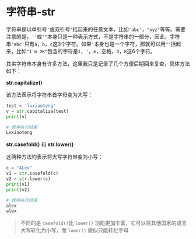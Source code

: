 # 字符串-str

字符串是以单引号`'`或双引号`"`括起来的任意文本，比如`'abc'`，`"xyz"`等等。需要注意的是，`''`或`""`本身只是一种表示方式，不是字符串的一部分，因此，字符串`'abc'`只有`a`，`b`，`c`这3个字符。如果`'`本身也是一个字符，那就可以用`""`括起来，比如`"I'm OK"`包含的字符是`I`，`'`，`m`，空格，`O`，`K`这6个字符。

其实字符串本身有许多方法，这里我只是记录了几个方便后期回来复查，具体方法如下：

**str.capitalize()**

该方法表示将字符串首字母变为大写：

```py
test = 'lvxiaoteng'
v = str.capitalize(test)
print(v)

# 程序执行结果
Lvxiaoteng
```

**str.casefold()** 和 **str.lower()**

这两种方法均表示将大写字符串变为小写：

```py
c = "ALex"
v1 = str.casefold(c)
v2 = str.lower(c)
print(v1)
print(v2)

# 程序执行结果
alex
alex
```

> 不同的是 `casefold()`比 `lower()` 功能更加丰富，它可以将其他国家的语言大写转化为小写，而 `lower()` 貌似只能转化字母

